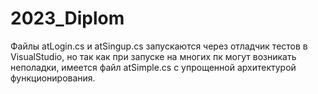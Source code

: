 # 2023_Diplom
Файлы atLogin.cs и atSingup.cs запускаются через отладчик тестов в VisualStudio, но так как при запуске на многих пк могут возникать неполадки, имеется файл atSimple.cs с упрощенной архитектурой функционирования.
